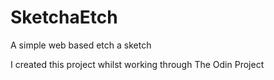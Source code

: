 # SketchaEtch
A simple web based etch a sketch

I created this project whilst working through The Odin Project

